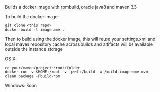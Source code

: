 Builds a docker image with rpmbuild, oracle java8 and maven 3.3

To build the docker image:

```
git clone <this repo>
docker build -t imagename .
```

Then to build using the docker image, this will reuse your settings.xml and local maven repository cache across builds and artifacts will be available outside the instance storage

OS X:

```
cd your/maven/projects/root/folder
docker run -v $HOME:/root -v `pwd`:/build -w /build imagename mvn clean package -Pbuild-rpm
```

Windows:
Soon
